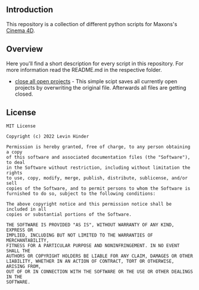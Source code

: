 ## Introduction
This repository is a collection of different python scripts for Maxons's [Cinema 4D](https://www.maxon.net/en/cinema-4d).


## Overview
Here you'll find a short description for every script in this repository. For more information read the README.md in the respective folder.
 - [close all open projects](https://github.com/LevinHinder/Cinema-4D-Scripts/blob/main/close%20all%20open%20projects/README.md) - This simple scipt saves all currently open projects by overwriting the original file. Afterwards all files are getting closed.


## License

    MIT License

    Copyright (c) 2022 Levin Hinder

    Permission is hereby granted, free of charge, to any person obtaining a copy
    of this software and associated documentation files (the "Software"), to deal
    in the Software without restriction, including without limitation the rights
    to use, copy, modify, merge, publish, distribute, sublicense, and/or sell
    copies of the Software, and to permit persons to whom the Software is
    furnished to do so, subject to the following conditions:

    The above copyright notice and this permission notice shall be included in all
    copies or substantial portions of the Software.

    THE SOFTWARE IS PROVIDED "AS IS", WITHOUT WARRANTY OF ANY KIND, EXPRESS OR
    IMPLIED, INCLUDING BUT NOT LIMITED TO THE WARRANTIES OF MERCHANTABILITY,
    FITNESS FOR A PARTICULAR PURPOSE AND NONINFRINGEMENT. IN NO EVENT SHALL THE
    AUTHORS OR COPYRIGHT HOLDERS BE LIABLE FOR ANY CLAIM, DAMAGES OR OTHER
    LIABILITY, WHETHER IN AN ACTION OF CONTRACT, TORT OR OTHERWISE, ARISING FROM,
    OUT OF OR IN CONNECTION WITH THE SOFTWARE OR THE USE OR OTHER DEALINGS IN THE
    SOFTWARE.
